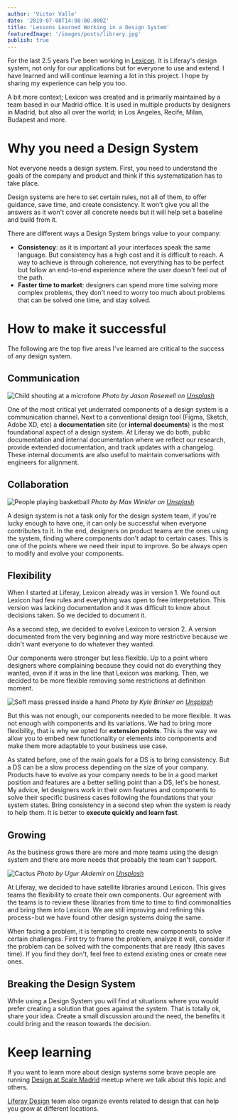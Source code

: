 ```yaml
---
author: 'Victor Valle'
date: '2019-07-08T14:00:00.000Z'
title: 'Lessons Learned Working in a Design System'
featuredImage: '/images/posts/library.jpg'
publish: true
---
```


For the last 2.5 years I've been working in [Lexicon](https://liferay.design/lexicon). It is Liferay's design system, not only for our applications but for everyone to use and extend. I have learned and will continue learning a lot in this project. I hope by sharing my experience can help you too.

A bit more context; Lexicon was created and is primarily maintained by a team based in our Madrid office. It is used in multiple products by designers in Madrid, but also all over the world; in Los Angeles, Recife, Milan, Budapest and more.

# Why you need a Design System

Not everyone needs a design system. First, you need to understand the goals of the company and product and think if this systematization has to take place.

Design systems are here to set certain rules, not all of them, to offer guidance, save time, and create consistency. It won't give you all the answers as it won't cover all concrete needs but it will help set a baseline and build from it.

There are different ways a Design System brings value to your company:

-   **Consistency**: as it is important all your interfaces speak the same language. But consistency has a high cost and it is difficult to reach. A way to achieve is through coherence, not everything has to be perfect but follow an end-to-end experience where the user doesn't feel out of the path.
-   **Faster time to market**: designers can spend more time solving more complex problems, they don't need to worry too much about problems that can be solved one time, and stay solved.

# How to make it successful

The following are the top five areas I've learned are critical to the success of any design system.

## Communication

![Child shouting at a microfone](/images/posts/communication.jpg)
_Photo by Jason Rosewell on [Unsplash](https://unsplash.com/photos/ASKeuOZqhYU)_

One of the most critical yet underrated components of a design system is a communication channel. Next to a conventional design tool (Figma, Sketch, Adobe XD, etc) a **documentation** site (or **internal documents**) is the most foundational aspect of a design system. At Liferay we do both, public documentation and internal documentation where we reflect our research, provide extended documentation, and track updates with a changelog. These internal documents are also useful to maintain conversations with engineers for alignment.

## Collaboration

![People playing basketball](/images/posts/team-basketball.jpg)
_Photo by Max Winkler on [Unsplash](https://unsplash.com/photos/UFIZodJgScQ)_

A design system is not a task only for the design system team, if you're lucky enough to have one, it can only be successful when everyone contributes to it. In the end, designers on product teams are the ones using the system, finding where components don't adapt to certain cases. This is one of the points where we need their input to improve. So be always open to modify and evolve your components.

## Flexibility

When I started at Liferay, Lexicon already was in version 1. We found out Lexicon had few rules and everything was open to free interpretation. This version was lacking documentation and it was difficult to know about decisions taken. So we decided to document it.

As a second step, we decided to evolve Lexicon to version 2. A version documented from the very beginning and way more restrictive because we didn't want everyone to do whatever they wanted.

Our components were stronger but less flexible. Up to a point where designers where complaining because they could not do everything they wanted, even if it was in the line that Lexicon was marking. Then, we decided to be more flexible removing some restrictions at definition moment.

![Soft mass pressed inside a hand](/images/posts/flexibility.jpg)
_Photo by Kyle Brinker on [Unsplash](https://unsplash.com/photos/IeoN8bdylQc)_

But this was not enough, our components needed to be more flexible. It was not enough with components and its variations. We had to bring more flexibility, that is why we opted for **extension points**. This is the way we allow you to embed new functionality or elements into components and make them more adaptable to your business use case.

As stated before, one of the main goals for a DS is to bring consistency. But a DS can be a slow process depending on the size of your company. Products have to evolve as your company needs to be in a good market position and features are a better selling point than a DS, let's be honest. My advice, let designers work in their own features and components to solve their specific business cases following the foundations that your system states. Bring consistency in a second step when the system is ready to help them. It is better to **execute quickly and learn fast**.

## Growing

As the business grows there are more and more teams using the design system and there are more needs that probably the team can't support.

![Cactus](/images/posts/cactus.jpg)
_Photo by Ugur Akdemir on [Unsplash](https://unsplash.com/photos/xhMTF15IeBw)_

At Liferay, we decided to have satellite libraries around Lexicon. This gives teams the flexibility to create their own components. Our agreement with the teams is to review these libraries from time to time to find commonalities and bring them into Lexicon. We are still improving and refining this process - but we have found other design systems doing the same.

When facing a problem, it is tempting to create new components to solve certain challenges. First try to frame the problem, analyze it well, consider if the problem can be solved with the components that are ready (this saves time). If you find they don't, feel free to extend existing ones or create new ones.

## Breaking the Design System

While using a Design System you will find at situations where you would prefer creating a solution that goes against the system. That is totally ok, share your idea. Create a small discussion around the need, the benefits it could bring and the reason towards the decision.

# Keep learning

If you want to learn more about design systems some brave people are running [Design at Scale Madrid](https://www.meetup.com/es-ES/Design-at-Scale-Madrid/) meetup where we talk about this topic and others.

[Liferay Design](https://liferay.design/events/) team also organize events related to design that can help you grow at different locations.
